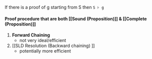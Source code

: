 If there is a proof of g starting from S then `S ⊦ g`

#### Proof procedure that are both [[Sound (Proposition)]] & [[Complete (Proposition)]]
1. **Forward Chaining**
	- not very ideal/efficient
1. [[SLD Resolution (Backward chaining) ]]
	- potentially more efficient